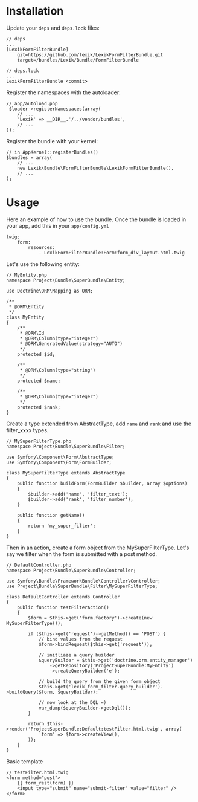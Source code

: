 Installation
============

Update your `deps` and `deps.lock` files:

    // deps
    ...
    [LexikFormFilterBundle]
        git=https://github.com/lexik/LexikFormFilterBundle.git
        target=/bundles/Lexik/Bundle/FormFilterBundle

    // deps.lock
    ...
    LexikFormFilterBundle <commit>

Register the namespaces with the autoloader:

    // app/autoload.php
     $loader->registerNamespaces(array(
        // ...
        'Lexik' => __DIR__.'/../vendor/bundles',
        // ...
    ));

Register the bundle with your kernel:

    // in AppKernel::registerBundles()
    $bundles = array(
        // ...
        new Lexik\Bundle\FormFilterBundle\LexikFormFilterBundle(),
        // ...
    );


Usage
=====

Here an example of how to use the bundle.
Once the bundle is loaded in your app, add this in your `app/config.yml`

    twig:
        form:
            resources:
                - LexikFormFilterBundle:Form:form_div_layout.html.twig


Let's use the following entity:

    // MyEntity.php
    namespace Project\Bundle\SuperBundle\Entity;

    use Doctrine\ORM\Mapping as ORM;

    /**
     * @ORM\Entity
     */
    class MyEntity
    {
        /**
         * @ORM\Id
         * @ORM\Column(type="integer")
         * @ORM\GeneratedValue(strategy="AUTO")
         */
        protected $id;

        /**
         * @ORM\Column(type="string")
         */
        protected $name;
    
        /**
         * @ORM\Column(type="integer")
         */
        protected $rank;
    }

Create a type extended from AbstractType, add `name` and `rank` and use the filter_xxxx types.

    // MySuperFilterType.php
    namespace Project\Bundle\SuperBundle\Filter;

    use Symfony\Component\Form\AbstractType;
    use Symfony\Component\Form\FormBuilder;

    class MySuperFilterType extends AbstractType
    {
        public function buildForm(FormBuilder $builder, array $options)
        {
            $builder->add('name', 'filter_text');
            $builder->add('rank', 'filter_number');
        }

        public function getName()
        {
            return 'my_super_filter';
        }
    }

Then in an action, create a form object from the MySuperFilterType. Let's say we filter when the form is submitted with a post method.

    // DefaultController.php
    namespace Project\Bundle\SuperBundle\Controller;

    use Symfony\Bundle\FrameworkBundle\Controller\Controller;
    use Project\Bundle\SuperBundle\Filter\MySuperFilterType;

    class DefaultController extends Controller
    {
        public function testFilterAction()
        {
            $form = $this->get('form.factory')->create(new MySuperFilterType());

            if ($this->get('request')->getMethod() == 'POST') {
                // bind values from the request
                $form->bindRequest($this->get('request'));

                // initliaze a query builder
                $queryBuilder = $this->get('doctrine.orm.entity_manager')
                    ->getRepository('ProjectSuperBundle:MyEntity')
                    ->createQueryBuilder('e');

                // build the query from the given form object
                $this->get('lexik_form_filter.query_builder')->buildQuery($form, $queryBuilder);

                // now look at the DQL =)
                var_dump($queryBuilder->getDql());
            }

            return $this->render('ProjectSuperBundle:Default:testFilter.html.twig', array(
                'form' => $form->createView(),
            ));
        }
    }

Basic template

    // testFilter.html.twig
    <form method="post">
        {{ form_rest(form) }}
        <input type="submit" name="submit-filter" value="filter" />
    </form>
